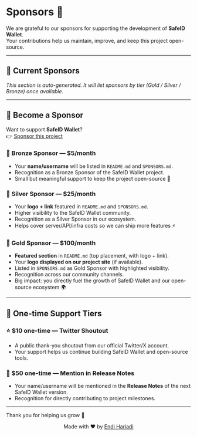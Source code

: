 # Sponsors 💖

We are grateful to our sponsors for supporting the development of **SafeID Wallet**.  
Your contributions help us maintain, improve, and keep this project open-source.

---

## 🌟 Current Sponsors

<!-- SPONSORS_AUTO_START -->
_This section is auto-generated. It will list sponsors by tier (Gold / Silver / Bronze) once available._
<!-- SPONSORS_AUTO_END -->

---

## 🙌 Become a Sponsor

Want to support **SafeID Wallet**?  
👉 [Sponsor this project](https://github.com/sponsors/EndiHariadi43)

### 🥉 Bronze Sponsor — $5/month
- Your **name/username** will be listed in `README.md` and `SPONSORS.md`.  
- Recognition as a Bronze Sponsor of the SafeID Wallet project.  
- Small but meaningful support to keep the project open-source 🚀  

### 🥈 Silver Sponsor — $25/month
- Your **logo + link** featured in `README.md` and `SPONSORS.md`.  
- Higher visibility to the SafeID Wallet community.  
- Recognition as a Silver Sponsor in our ecosystem.  
- Helps cover server/API/infra costs so we can ship more features ⚡  

### 🥇 Gold Sponsor — $100/month
- **Featured section** in `README.md` (top placement, with logo + link).  
- Your **logo displayed on our project site** (if available).  
- Listed in `SPONSORS.md` as Gold Sponsor with highlighted visibility.  
- Recognition across our community channels.  
- Big impact: you directly fuel the growth of SafeID Wallet and our open-source ecosystem 🌍  

---

## 🎁 One-time Support Tiers

### ⭐ $10 one-time — Twitter Shoutout
- A public thank-you shoutout from our official Twitter/X account.  
- Your support helps us continue building SafeID Wallet and open-source tools.  

### 🌟 $50 one-time — Mention in Release Notes
- Your name/username will be mentioned in the **Release Notes** of the next SafeID Wallet version.  
- Recognition for directly contributing to project milestones.  

---

Thank you for helping us grow 🙏  

<p align="center">Made with ❤️ by <a href="https://github.com/EndiHariadi43">Endi Hariadi</a></p>
